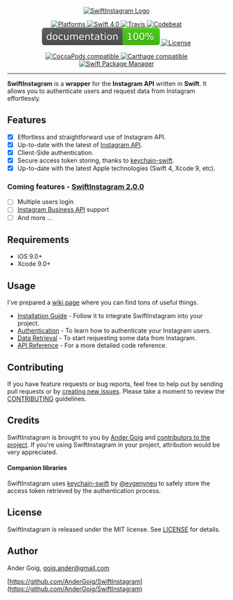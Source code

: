 <p align="center">
    <a href="https://andergoig.github.io/SwiftInstagram">
        <img src="https://rawgit.com/AnderGoig/SwiftInstagram/develop/.assets/SwiftInstagram-Logo.png" alt="SwiftInstagram Logo" width="700" height="200">
    </a>
</p>

<p align="center">
    <a href="https://cocoapods.org/pods/SwiftInstagram">
        <img src="https://img.shields.io/cocoapods/p/SwiftInstagram.svg"
             alt="Platforms">
    </a>
    <a href="https://developer.apple.com/swift">
        <img src="https://img.shields.io/badge/Swift-4.0-orange.svg?style=flat"
             alt="Swift 4.0">
    </a>
    <a href="https://travis-ci.org/AnderGoig/SwiftInstagram/branches">
        <img src="https://img.shields.io/travis/AnderGoig/SwiftInstagram/master.svg"
             alt="Travis">
    </a>
    <a href="https://codebeat.co/projects/github-com-andergoig-swiftinstagram-master">
        <img src="https://codebeat.co/badges/e5274943-8feb-4e51-a937-43552205f62e" alt="Codebeat">
    </a>
    <a href="https://andergoig.github.io/SwiftInstagram/Classes/Instagram.html">
        <img src="docs/badge.svg"
             alt="Documentation">
    </a>
    <a href="https://raw.githubusercontent.com/AnderGoig/SwiftInstagram/master/LICENSE">
        <img src="https://img.shields.io/cocoapods/l/SwiftInstagram.svg"
             alt="License">
    </a>
</p>

<p align="center">
    <a href="https://cocoapods.org/pods/SwiftInstagram">
        <img src="https://img.shields.io/cocoapods/v/SwiftInstagram.svg"
             alt="CocoaPods compatible">
    </a>
    <a href="https://github.com/Carthage/Carthage">
        <img src="https://img.shields.io/badge/Carthage-compatible-4BC51D.svg?style=flat"
             alt="Carthage compatible">
    </a>
    <a href="https://github.com/apple/swift-package-manager">
        <img src="https://img.shields.io/badge/Swift%20Package%20Manager-compatible-brightgreen.svg"
             alt="Swift Package Manager">
    </a>
</p>

---

**SwiftInstagram** is a **wrapper** for the **Instagram API** written in **Swift**. It allows you to authenticate users and request data from Instagram effortlessly.

## Features

- [x] Effortless and straightforward use of Instagram API.
- [x] Up-to-date with the latest of [Instagram API](https://www.instagram.com/developer/).
- [x] Client-Side authentication.
- [x] Secure access token storing, thanks to [keychain-swift](https://github.com/evgenyneu/keychain-swift).
- [x] Up-to-date with the latest Apple technologies (Swift 4, Xcode 9, etc).

### Coming features - [SwiftInstagram 2.0.0](https://github.com/AnderGoig/SwiftInstagram/projects/1)

- [ ] Multiple users login
- [ ] [Instagram Business API](https://developers.facebook.com/docs/instagram-api/v2.10) support
- [ ] And more ...

## Requirements

- iOS 9.0+
- Xcode 9.0+

## Usage

I've prepared a [wiki page](https://github.com/AnderGoig/SwiftInstagram/wiki) where you can find tons of useful things.

* [Installation Guide](https://github.com/AnderGoig/SwiftInstagram/wiki/Installation-Guide) - Follow it to integrate SwiftInstagram into your project.
* [Authentication](https://github.com/AnderGoig/SwiftInstagram/wiki/Authentication) - To learn how to authenticate your Instagram users.
* [Data Retrieval](https://github.com/AnderGoig/SwiftInstagram/wiki/Data-Retrieval) - To start requesting some data from Instagram.
* [API Reference](https://andergoig.github.io/SwiftInstagram/Classes/Instagram.html) - For a more detailed code reference.

## Contributing

If you have feature requests or bug reports, feel free to help out by sending pull requests or by [creating new issues](https://github.com/AnderGoig/IGAuth/issues/new). Please take a moment to
review the [CONTRIBUTING](.github/CONTRIBUTING.md) guidelines.

## Credits

SwiftInstagram is brought to you by [Ander Goig](https://github.com/AnderGoig) and [contributors to the project](https://github.com/AnderGoig/SwiftInstagram/contributors). If you're using SwiftInstagram in your project, attribution would be very appreciated.

#### Companion libraries

SwiftInstagram uses [keychain-swift](https://github.com/evgenyneu/keychain-swift) by [@evgenyneu](https://github.com/evgenyneu) to safely store the access token retrieved by the authentication process.

## License

SwiftInstagram is released under the MIT license. See [LICENSE](LICENSE) for details.

## Author

Ander Goig, [goig.ander@gmail.com](mailto:goig.ander@gmail.com)

[https://github.com/AnderGoig/SwiftInstagram](https://github.com/AnderGoig/SwiftInstagram)
